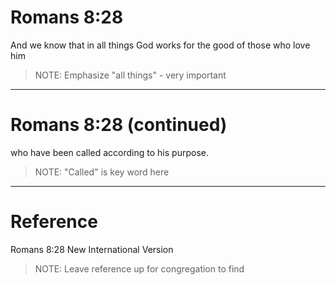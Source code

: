 # Romans 8:28

And we know that in all things
God works for the good of those who love him

> NOTE: Emphasize "all things" - very important

---

# Romans 8:28 (continued)

who have been called
according to his purpose.

> NOTE: "Called" is key word here

---

# Reference

Romans 8:28
New International Version

> NOTE: Leave reference up for congregation to find